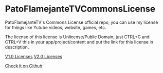 # PatoFlamejanteTVCommonsLicense
PatoFlamejanteTV's Commons License official repo, you can use my license for things like Yutube videos, website, games, etc.

The license of this license is Unlicense/Public Domain, just CTRL+C and CTRL+V this in your app/project/content and put the link for this license in description.

[V1.0 Licenses](/V1.0)
[V2.0 Licenses](/V2.0)

[Check it on Github](https://github.com/PatoFlamejanteTV/PatoFlamejanteTVCommonsLicense)
